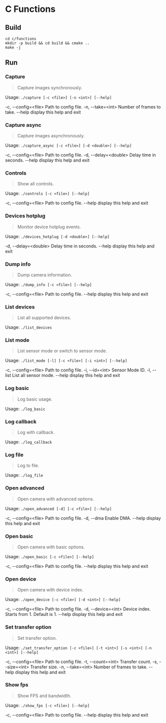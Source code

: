 # C Functions

## Build

```
cd c/functions
mkdir -p build && cd build && cmake ..
make -j
```

## Run

### Capture

> Capture images synchronously.

Usage: `./capture [-c <file>] [-n <int>] [--help]`

-c, --config=\<file>      Path to config file.
-n, --take=\<int>         Number of frames to take.
--help                    display this help and exit

### Capture async

> Capture images asynchronously.

Usage: `./capture_async [-c <file>] [-d <double>] [--help]`

-c, --config=\<file>      Path to config file.
-d, --delay=\<double>     Delay time in seconds.
--help                    display this help and exit

### Controls

> Show all controls.

Usage: `./controls [-c <file>] [--help]`

-c, --config=\<file>      Path to config file.
--help                    display this help and exit

### Devices hotplug

> Monitor device hotplug events.

Usage: `./devices_hotplug [-d <double>] [--help]`

-d, --delay=\<double>     Delay time in seconds.
--help                    display this help and exit

### Dump info

> Dump camera information.

Usage: `./dump_info [-c <file>] [--help]`

-c, --config=\<file>      Path to config file.
--help                    display this help and exit

### List devices

> List all supported devices.

Usage: `./list_devices`

### List mode

> List sensor mode or switch to sensor mode.

Usage: `./list_mode [-l] [-c <file>] [-i <int>] [--help]`

-c, --config=\<file>      Path to config file.
-i, --id=\<int>           Sensor Mode ID.
-l, --list                List all sensor mode.
--help                    display this help and exit

### Log basic

> Log basic usage.

Usage: `./log_basic`

### Log callback

> Log with callback.

Usage: `./log_callback`

### Log file

> Log to file.

Usage: `./log_file`

### Open advanced

> Open camera with advanced options.

Usage: `./open_advanced [-d] [-c <file>] [--help]`

-c, --config=\<file>      Path to config file.
-d, --dma                 Enable DMA.
--help                    display this help and exit

### Open basic

> Open camera with basic options.

Usage: `./open_basic [-c <file>] [--help]`

-c, --config=\<file>      Path to config file.
--help                    display this help and exit

### Open device

> Open camera with device index.

Usage: `./open_device [-c <file>] [-d <int>] [--help]`

-c, --config=\<file>      Path to config file.
-d, --device=\<int>       Device index. Starts from 1. Default is 1.
--help                    display this help and exit

### Set transfer option

> Set transfer option.

Usage: `./set_transfer_option [-c <file>] [-t <int>] [-s <int>] [-n <int>] [--help]`

-c, --config=\<file>      Path to config file.
-t, --count=\<int>        Transfer count.
-s, --size=\<int>         Transfer size.
-n, --take=\<int>         Number of frames to take.
--help                    display this help and exit

### Show fps

> Show FPS and bandwidth.

Usage: `./show_fps [-c <file>] [--help]`

-c, --config=\<file>      Path to config file.
--help                    display this help and exit
